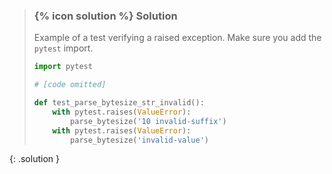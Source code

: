 
> ### {% icon solution %} Solution
> 
> Example of a test verifying a raised exception. Make sure you add the `pytest` import.
> 
> ```python
> import pytest
> 
> # [code omitted]
> 
> def test_parse_bytesize_str_invalid():
>     with pytest.raises(ValueError):
>         parse_bytesize('10 invalid-suffix')
>     with pytest.raises(ValueError):
>         parse_bytesize('invalid-value')
> ```
{: .solution }
